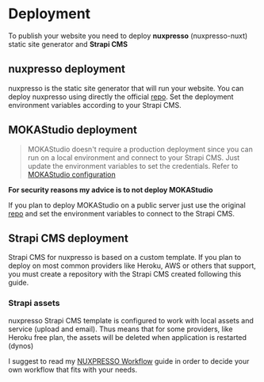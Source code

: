 # Deployment

To publish your website you need to deploy **nuxpresso** (nuxpresso-nuxt) static site generator and **Strapi CMS**


## nuxpresso deployment

nuxpresso is the static site generator that will run your website.
You can deploy nuxpresso using directly the official [repo](https://github.com/swina/nuxpresso-nuxt).
Set the deployment environment variables according to your Strapi CMS.

## MOKAStudio deployment

> MOKAStudio doesn't require a production deployment since you can run on a local environment and connect to your Strapi CMS. Just update the environment variables to set the credentials. Refer to [MOKAStudio configuration](http://localhost:8081/guide/configuration.html#mokastudio-configuration)

**For security reasons my advice is to not deploy MOKAStudio**

If you plan to deploy MOKAStudio on a public server just use the original [repo](https://github.com/swina/nuxpresso-moka) and set the environment variables to connect to the Strapi CMS.


## Strapi CMS deployment

Strapi CMS for nuxpresso is based on a custom template. If you plan to deploy on most common providers like Heroku, AWS or others that support, you must create a repository with the Strapi CMS created following this guide.

### Strapi assets

nuxpresso Strapi CMS template is configured to work with local assets and service (upload and email).
Thus means that for some providers, like Heroku free plan, the assets will be deleted when application is restarted (dynos)

I suggest to read my [NUXPRESSO Workflow](/guide/workflow.html) guide in order to decide your own workflow that fits with your needs.

